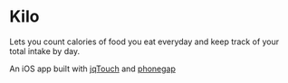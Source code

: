 Kilo
========================
Lets you count calories of food you eat everyday and keep track of your total intake by day.

An iOS app built with [jqTouch](http://www.jqtouch.com/) and [phonegap](http://phonegap.com/)
